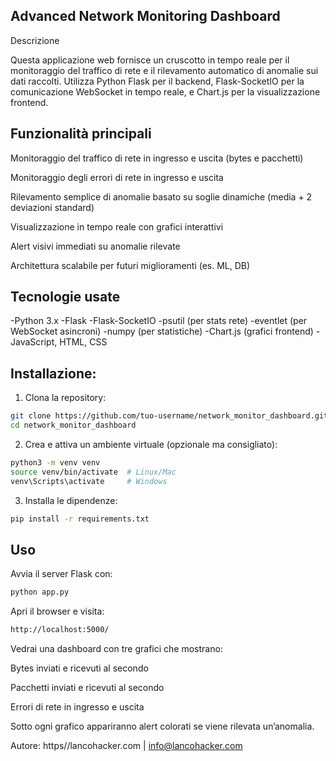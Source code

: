 ## Advanced Network Monitoring Dashboard

Descrizione 

Questa applicazione web fornisce un cruscotto in tempo reale per il monitoraggio del traffico di rete e il rilevamento automatico di anomalie sui dati raccolti.
Utilizza Python Flask per il backend, Flask-SocketIO per la comunicazione WebSocket in tempo reale, e Chart.js per la visualizzazione frontend. 

## Funzionalità principali
Monitoraggio del traffico di rete in ingresso e uscita (bytes e pacchetti) 

Monitoraggio degli errori di rete in ingresso e uscita

Rilevamento semplice di anomalie basato su soglie dinamiche (media + 2 deviazioni standard)

Visualizzazione in tempo reale con grafici interattivi

Alert visivi immediati su anomalie rilevate

Architettura scalabile per futuri miglioramenti (es. ML, DB)

## Tecnologie usate
-Python 3.x
-Flask
-Flask-SocketIO
-psutil (per stats rete)
-eventlet (per WebSocket asincroni)
-numpy (per statistiche)
-Chart.js (grafici frontend)
-JavaScript, HTML, CSS

## Installazione:

1) Clona la repository:
```bash
git clone https://github.com/tuo-username/network_monitor_dashboard.git
cd network_monitor_dashboard
```

2) Crea e attiva un ambiente virtuale (opzionale ma consigliato):
 ```bash
python3 -m venv venv
source venv/bin/activate  # Linux/Mac
venv\Scripts\activate     # Windows
```
3) Installa le dipendenze:
 ```bash
pip install -r requirements.txt
```

## Uso
Avvia il server Flask con:
 ```bash
python app.py
```

Apri il browser e visita:
 ```bash
http://localhost:5000/
```
Vedrai una dashboard con tre grafici che mostrano:

Bytes inviati e ricevuti al secondo

Pacchetti inviati e ricevuti al secondo

Errori di rete in ingresso e uscita

Sotto ogni grafico appariranno alert colorati se viene rilevata un’anomalia.

Autore: https//lancohacker.com | info@lancohacker.com

